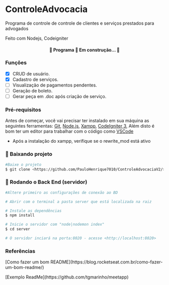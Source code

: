 # ControleAdvocacia
<p> Programa de controle de controle de clientes e serviços prestados para advogados </p>
<span> Feito com Nodejs, Codeigniter </span>
<h4 align="center"> 
	🚧  Programa  🚀 Em construção...  🚧
</h4>

### Funções

- [x] CRUD de usuário.
- [x] Cadastro de serviços.
- [ ] Visualização de pagamentos pendentes.
- [ ] Geração de boleto.
- [ ] Gerar peça em .doc após criação de serviço.

### Pré-requisitos

Antes de começar, você vai precisar ter instalado em sua máquina as seguintes ferramentas:
[Git](https://git-scm.com), [Node.js](https://nodejs.org/en/), [Xampp](https://www.apachefriends.org/), [CodeIgniter 3](https://codeigniter.com/download),
Além disto é bom ter um editor para trabalhar com o código como [VSCode](https://code.visualstudio.com/)
- Após a instalação do xampp, verifique se o rewrite_mod está ativo

### 🎲 Baixando projeto

```bash
#Baixe o projeto
$ git clone <https://github.com/PauloHenrique7010/ControleAdvocaciaV2/>
```


### 🎲 Rodando o Back End (servidor)

```bash
#Altere primeiro as configurações de conexão ao BD

# Abrir com o terminal a pasta server que está localizada na raiz

# Instale as dependências
$ npm install

# Inicie o servidor com "node|nodemon index"
$ cd server

# O servidor inciará na porta:8020 - acesse <http://localhost:8020>
```

### Referências
<p>[Como fazer um bom README](https://blog.rocketseat.com.br/como-fazer-um-bom-readme/)</p>
<p>[Exemplo ReadMe](https://github.com/tgmarinho/meetapp)</p>

